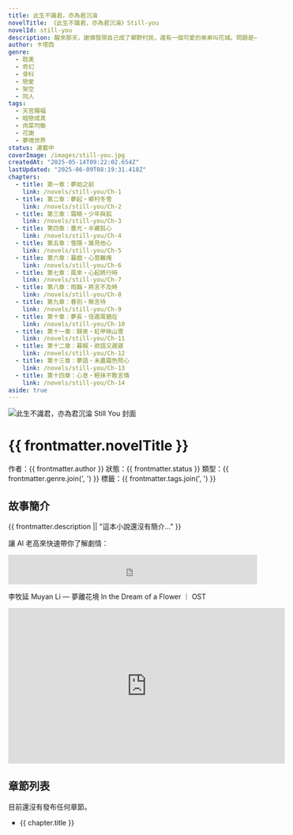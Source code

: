 ```yaml
---
title: 此生不識君，亦為君沉淪
novelTitle: 《此生不識君，亦為君沉淪》Still-you
novelId: still-you
description: 醒來那天，謝憐發現自己成了鄉野村民，還有一個可愛的弟弟叫花城。問題是——他記不得這人生，但心卻早已動搖。這場夢，怎麼越走越真？
author: 卡塔西
genre:
  - 耽美
  - 奇幻
  - 骨科
  - 戀愛
  - 架空
  - 同人
tags:
  - 天官賜福
  - 暗戀成真
  - 肉菜均衡
  - 花謝
  - 夢境世界
status: 連載中
coverImage: /images/still-you.jpg
createdAt: "2025-05-14T09:22:02.654Z"
lastUpdated: "2025-06-09T08:19:31.418Z"
chapters:
  - title: 第一章：夢始之前
    link: /novels/still-you/Ch-1
  - title: 第二章：夢起・鄉村冬雪
    link: /novels/still-you/Ch-2
  - title: 第三章：霜曉・少年與狐
    link: /novels/still-you/Ch-3
  - title: 第四章：曇光・半藏狐心
    link: /novels/still-you/Ch-4
  - title: 第五章：雪隱・誰見他心
    link: /novels/still-you/Ch-5
  - title: 第六章：暮戲・心意難掩
    link: /novels/still-you/Ch-6
  - title: 第七章：風來・心起將行時
    link: /novels/still-you/Ch-7
  - title: 第八章：雨臨・將言不及時
    link: /novels/still-you/Ch-8
  - title: 第九章：春別・無言待
    link: /novels/still-you/Ch-9
  - title: 第十章：夢長・信遲風猶在
    link: /novels/still-you/Ch-10
  - title: 第十一章：歸來・紅甲映山雪
    link: /novels/still-you/Ch-11
  - title: 第十二章：暮眠・欲語又遲遲
    link: /novels/still-you/Ch-12
  - title: 第十三章：夢語・未盡霜色照心
    link: /novels/still-you/Ch-13
  - title: 第十四章：心息・輕抹不敢言情
    link: /novels/still-you/Ch-14
aside: true
---
```


<script setup>
import { useData, withBase } from 'vitepress'
const { frontmatter } = useData()
</script>

<div class="page-layout novel-intro-page">
<div class="cover-box">
<img :src="withBase(frontmatter.coverImage)" alt="此生不識君，亦為君沉淪 Still You 封面" class="novel-cover">
</div>

# {{ frontmatter.novelTitle }}

<p class="novel-meta">
    作者：{{ frontmatter.author }}
    <span>狀態：{{ frontmatter.status }}</span>
    <span>類型：{{ frontmatter.genre.join(', ') }}</span>
    <span v-if="frontmatter.tags && frontmatter.tags.length">標籤：{{ frontmatter.tags.join(', ') }}</span>
</p>

## 故事簡介

{{ frontmatter.description || "這本小說還沒有簡介..." }}

<span>讓 AI 老高來快速帶你了解劇情：</span>

<iframe width="100%" height="60" src="https://player-widget.mixcloud.com/widget/iframe/?hide_cover=1&mini=1&light=1&feed=%2Fe26290%2F%25E6%25AD%25A4%25E7%2594%259F%25E4%25B8%258D%25E8%25AD%2598%25E5%2590%259B%25E4%25BA%25A6%25E7%2582%25BA%25E5%2590%259B%25E6%25B2%2589%25E6%25B7%25AA-still-you%2F" frameborder="0" allow="encrypted-media; fullscreen; autoplay; idle-detection; speaker-selection; web-share;" ></iframe>

<span>李牧延 Muyan Li — 夢離花境 In the Dream of a Flower ｜ OST</span>

<iframe width="560" height="315" src="https://www.youtube.com/embed/Zx5Mx_lERR0?si=_q6tNRPSJUd4_GTL" title="YouTube video player" frameborder="0" allow="accelerometer; autoplay; clipboard-write; encrypted-media; gyroscope; picture-in-picture; web-share" referrerpolicy="strict-origin-when-cross-origin" allowfullscreen></iframe>

<br>

## 章節列表

  <p v-if="!frontmatter.chapters || frontmatter.chapters.length === 0">目前還沒有發布任何章節。</p>
  <ul v-else>
      <li v-for="chapter in frontmatter.chapters" :key="chapter.link">
          <a :href="withBase(chapter.link)">{{ chapter.title }}</a>
      </li>
  </ul>
</div>

<style scoped>
  li {
    list-style-type: square;
  }
</style>
